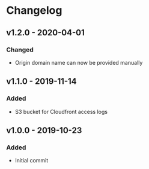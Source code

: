 # Changelog

## v1.2.0 - 2020-04-01
### Changed
- Origin domain name can now be provided manually

## v1.1.0 - 2019-11-14
### Added
- S3 bucket for Cloudfront access logs

## v1.0.0 - 2019-10-23
### Added
- Initial commit

